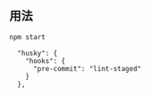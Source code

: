 
## 用法

```sh
npm start
```

```
  "husky": {
    "hooks": {
      "pre-commit": "lint-staged"
    }
  },
```
